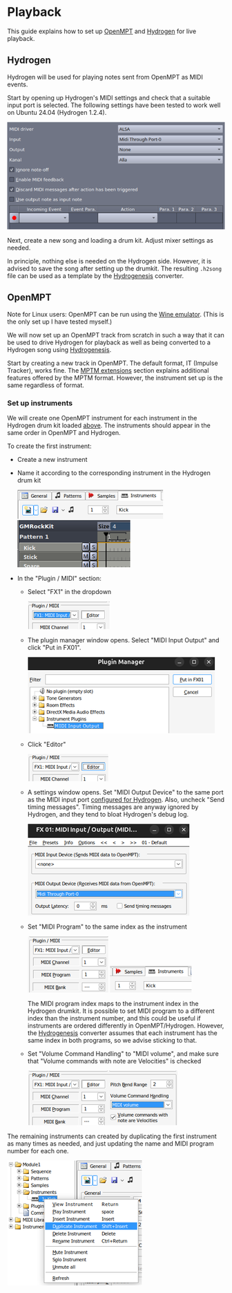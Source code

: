 # Playback

This guide explains how to set up [OpenMPT](https://openmpt.org) and [Hydrogen](http://hydrogen-music.org) for live playback.



Hydrogen
------------------------------------------------------------------------------------------

Hydrogen will be used for playing notes sent from OpenMPT as MIDI events.

Start by opening up Hydrogen's MIDI settings and check that a suitable input port is selected. The following settings have been tested to work well on Ubuntu 24.04 (Hydrogen 1.2.4).

![](./images/h2_midi_settings.png)

Next, create a new song and loading a drum kit. Adjust mixer settings as needed.

In principle, nothing else is needed on the Hydrogen side. However, it is advised to save the song after setting up the drumkit. The resulting `.h2song` file can be used as a template by the [Hydrogenesis](../src/hydrogenesis.py) converter.



OpenMPT
------------------------------------------------------------------------------------------

Note for Linux users: OpenMPT can be run using the [Wine emulator](https://www.winehq.org). (This is the only set up I have tested myself.)

We will now set up an OpenMPT track from scratch in such a way that it can be used to drive Hydrogen for playback as well as being converted to a Hydrogen song using [Hydrogenesis](../src/hydrogenesis.py).

Start by creating a new track in OpenMPT. The default format, IT (Impulse Tracker), works fine. The [MPTM extensions](#mptm-extensions) section explains additional features offered by the MPTM format. However, the instrument set up is the same regardless of format.

### Set up instruments

We will create one OpenMPT instrument for each instrument in the Hydrogen drum kit loaded [above](#hydrogen). The instruments should appear in the same order in OpenMPT and Hydrogen.

To create the first instrument:

  * Create a new instrument
  * Name it according to the corresponding instrument in the Hydrogen drum kit

    ![](./images/mpt_instr_name.png) ![](./images/h2_instr_name.png)

  * In the "Plugin / MIDI" section:
      - Select "FX1" in the dropdown

        ![](./images/mpt_instr_midi_fx1.png)

      - The plugin manager window opens. Select "MIDI Input Output" and click "Put in FX01".

        ![](./images/mpt_plugin_manager_midi.png)

      - Click "Editor"

        ![](./images/mpt_instr_midi_editor.png)

      - A settings window opens. Set "MIDI Output Device" to the same port as the MIDI input port [configured for Hydrogen](#hydrogen). Also, uncheck "Send timing messages". Timing messages are anyway ignored by Hydrogen, and they tend to bloat Hydrogen's debug log.

        ![](./images/mpt_fx1_midi_output.png)

      - Set "MIDI Program" to the same index as the instrument

        ![](./images/mpt_instr_midi.png) ![](./images/mpt_instr_number.png)

        The MIDI program index maps to the instrument index in the Hydrogen drumkit. It is possible to set MIDI program to a different index than the instrument number, and this could be useful if instruments are ordered differently in OpenMPT/Hydrogen. However, the [Hydrogenesis](../src/hydrogenesis.py) converter assumes that each instrument has the same index in both programs, so we advise sticking to that.

      - Set "Volume Command Handling" to "MIDI volume", and make sure that "Volume commands with note are Velocities" is checked

        ![](./images/mpt_instr_midi_volume.png)

The remaining instruments can created by duplicating the first instrument as many times as needed, and just updating the name and MIDI program number for each one.

![](./images/mpt_duplicate_instr.png)
